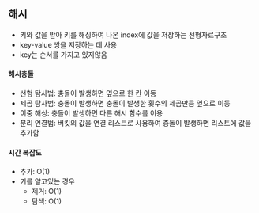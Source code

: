## 해시

* 키와 값을 받아 키를 해싱하여 나온 index에 값을 저장하는 선형자료구조
* key-value 쌍을 저장하는 데 사용
* key는 순서를 가지고 있지않음

#### 해시충돌
* 선형 탐사법: 충돌이 발생하면 옆으로 한 칸 이동
* 제곱 탐사법: 충돌이 발생하면 충돌이 발생한 횟수의 제곱만큼 옆으로 이동
* 이중 해싱: 충돌이 발생하면 다른 해시 함수를 이용
* 분리 연결법: 버킷의 값을 연결 리스트로 사용하여 충돌이 발생하면 리스트에 값을 추가함

#### 시간 복잡도
* 추가: O(1)
* 키를 알고있는 경우
    * 제거: O(1)
    * 탐색: O(1)

